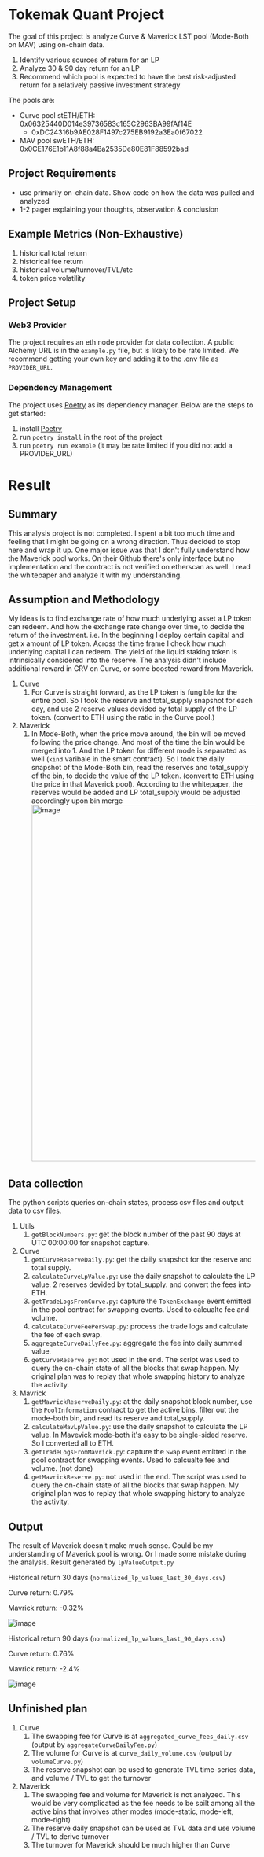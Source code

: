 # Tokemak Quant Project

The goal of this project is analyze Curve & Maverick LST pool (Mode-Both on MAV) using on-chain data.

1. Identify various sources of return for an LP
2. Analyze 30 & 90 day return for an LP
3. Recommend which pool is expected to have the best risk-adjusted return for a relatively passive investment strategy

The pools are:

- Curve pool stETH/ETH: 0x06325440D014e39736583c165C2963BA99fAf14E
  - 0xDC24316b9AE028F1497c275EB9192a3Ea0f67022
- MAV pool swETH/ETH: 0x0CE176E1b11A8f88a4Ba2535De80E81F88592bad

## Project Requirements

- use primarily on-chain data. Show code on how the data was pulled and analyzed
- 1-2 pager explaining your thoughts, observation & conclusion

## Example Metrics (Non-Exhaustive)

1. historical total return
2. historical fee return
3. historical volume/turnover/TVL/etc
4. token price volatility

## Project Setup

### Web3 Provider

The project requires an eth node provider for data collection. A public Alchemy URL is in the `example.py` file, but is likely to be rate limited. We recommend getting your own key and adding it to the .env file as `PROVIDER_URL`.

### Dependency Management

The project uses [Poetry](https://python-poetry.org/) as its dependency manager. Below are the steps to get started:

1. install [Poetry](https://python-poetry.org/docs/#installation)
2. run `poetry install` in the root of the project
3. run `poetry run example` (it may be rate limited if you did not add a PROVIDER_URL)

# Result

## Summary
   This analysis project is not completed. I spent a bit too much time and feeling that I might be going on a wrong direction. Thus decided to stop here and wrap it up. One major issue was that I don't fully understand how the Maverick pool works. On their Github there's only interface but no implementation and the contract is not verified on etherscan as well. I read the whitepaper and analyze it with my understanding.
## Assumption and Methodology
   My ideas is to find exchange rate of how much underlying asset a LP token can redeem. And how the exchange rate change over time, to decide the return of the investment. i.e. In the beginning I deploy certain capital and get x amount of LP token. Across the time frame I check how much underlying capital I can redeem. The yield of the liquid staking token is intrinsically considered into the reserve. The analysis didn't include additional reward in CRV on Curve, or some boosted reward from Maverick.

   1. Curve
      1. For Curve is straight forward, as the LP token is fungible for the entire pool. So I took the reserve and total_supply snapshot for each day, and use 2 reserve values devided by total supply of the LP token. (convert to ETH using the ratio in the Curve pool.)
   2. Maverick
      1. In Mode-Both, when the price move around, the bin will be moved following the price change. And most of the time the bin would be merged into 1. And the LP token for different mode is separated as well (`kind` varibale in the smart contract). So I took the daily snapshot of the Mode-Both bin, read the reserves and total_supply of the bin, to decide the value of the LP token. (convert to ETH using the price in that Maverick pool). According to the whitepaper, the reserves would be added and LP total_supply would be adjusted accordingly upon bin merge
         <img width="725" alt="image" src="https://github.com/hcheng826/tokemak-quant-project/assets/23033847/3fc5921c-c5df-4d5f-b35e-1b417f0bdabe">


## Data collection
   The python scripts queries on-chain states, process csv files and output data to csv files.

   1. Utils
      1. `getBlockNumbers.py`: get the block number of the past 90 days at UTC 00:00:00 for snapshot capture.
   2. Curve
      1. `getCurveReserveDaily.py`: get the daily snapshot for the reserve and total supply.
      2. `calculateCurveLpValue.py`: use the daily snapshot to calculate the LP value. 2 reserves devided by total_supply. and convert the fees into ETH.
      3. `getTradeLogsFromCurve.py`: capture the `TokenExchange` event emitted in the pool contract for swapping events. Used to calcualte fee and volume.
      4. `calculateCurveFeePerSwap.py`: process the trade logs and calculate the fee of each swap.
      5. `aggregateCurveDailyFee.py`: aggregate the fee into daily summed value.
      6. `getCurveReserve.py`: not used in the end. The script was used to query the on-chain state of all the blocks that swap happen. My original plan was to replay that whole swapping history to analyze the activity.
   3. Mavrick
      1. `getMavrickReserveDaily.py`: at the daily snapshot block number, use the `PoolInformation` contract to get the active bins, filter out the mode-both bin, and read its reserve and total_supply.
      2. `calculateMavLpValue.py`: use the daily snapshot to calculate the LP value. In Mavevick mode-both it's easy to be single-sided reserve. So I converted all to ETH.
      3. `getTradeLogsFromMavrick.py`: capture the `Swap` event emitted in the pool contract for swapping events. Used to calcualte fee and volume. (not done)
      4. `getMavrickReserve.py`: not used in the end. The script was used to query the on-chain state of all the blocks that swap happen. My original plan was to replay that whole swapping history to analyze the activity.

## Output
   The result of Maverick doesn't make much sense. Could be my understanding of Maverick pool is wrong. Or I made some mistake during the analysis. Result generated by `lpValueOutput.py`

   Historical return 30 days (`normalized_lp_values_last_30_days.csv`)
   
   Curve return: 0.79%
   
   Mavrick return: -0.32%
   
   ![image](https://github.com/hcheng826/tokemak-quant-project/assets/23033847/019d440e-f611-4f39-80fb-d17825d9c75c)

   Historical return 90 days (`normalized_lp_values_last_90_days.csv`)
   
   Curve return: 0.76%
   
   Mavrick return: -2.4%
   
   ![image](https://github.com/hcheng826/tokemak-quant-project/assets/23033847/b2c57ffa-41a2-430c-97a7-014d5f36fc0a)


## Unfinished plan
   1. Curve
      1. The swapping fee for Curve is at `aggregated_curve_fees_daily.csv` (output by `aggregateCurveDailyFee.py`)
      2. The volume for Curve is at `curve_daily_volume.csv` (output by `volumeCurve.py`)
      3. The reserve snapshot can be used to generate TVL time-series data, and volume / TVL to get the turnover
   2. Maverick
      1. The swapping fee and volume for Maverick is not analyzed. This would be very complicated as the fee needs to be spilt among all the active bins that involves other modes (mode-static, mode-left, mode-right)
      2. The reserve daily snapshot can be used as TVL data and use volume / TVL to derive turnover
      3. The turnover for Maverick should be much higher than Curve
